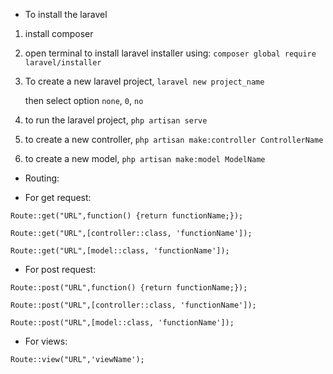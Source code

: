* To install the laravel

1. install composer
2. open terminal to install laravel installer using:
    `composer global require laravel/installer`

3. To create a new laravel project, 
    `laravel new project_name`
    
    then select option `none`, `0`, `no`

4. to run the laravel project, `php artisan serve`
5. to create a new controller, `php artisan make:controller ControllerName`
6. to create a new model, `php artisan make:model ModelName`

* Routing:

- For get request: 

``Route::get("URL",function() {return functionName;});``

``Route::get("URL",[controller::class, 'functionName']);``

``Route::get("URL",[model::class, 'functionName']);``

- For post request: 

``Route::post("URL",function() {return functionName;});``

``Route::post("URL",[controller::class, 'functionName']);``

``Route::post("URL",[model::class, 'functionName']);``

- For views:

``Route::view("URL",'viewName');``